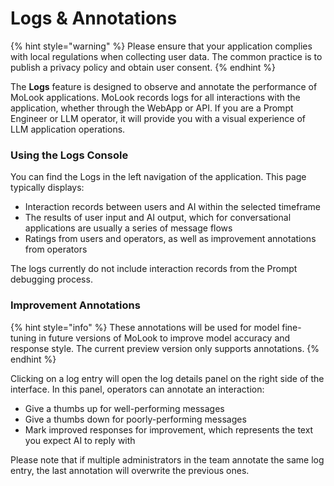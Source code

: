 # Logs & Annotations

{% hint style="warning" %}
Please ensure that your application complies with local regulations when collecting user data. The common practice is to publish a privacy policy and obtain user consent.
{% endhint %}

The **Logs** feature is designed to observe and annotate the performance of MoLook applications. MoLook records logs for all interactions with the application, whether through the WebApp or API. If you are a Prompt Engineer or LLM operator, it will provide you with a visual experience of LLM application operations.

### Using the Logs Console

You can find the Logs in the left navigation of the application. This page typically displays:

* Interaction records between users and AI within the selected timeframe
* The results of user input and AI output, which for conversational applications are usually a series of message flows
* Ratings from users and operators, as well as improvement annotations from operators

The logs currently do not include interaction records from the Prompt debugging process.

### Improvement Annotations

{% hint style="info" %}
These annotations will be used for model fine-tuning in future versions of MoLook to improve model accuracy and response style. The current preview version only supports annotations.
{% endhint %}

Clicking on a log entry will open the log details panel on the right side of the interface. In this panel, operators can annotate an interaction:

* Give a thumbs up for well-performing messages
* Give a thumbs down for poorly-performing messages
* Mark improved responses for improvement, which represents the text you expect AI to reply with

Please note that if multiple administrators in the team annotate the same log entry, the last annotation will overwrite the previous ones.

